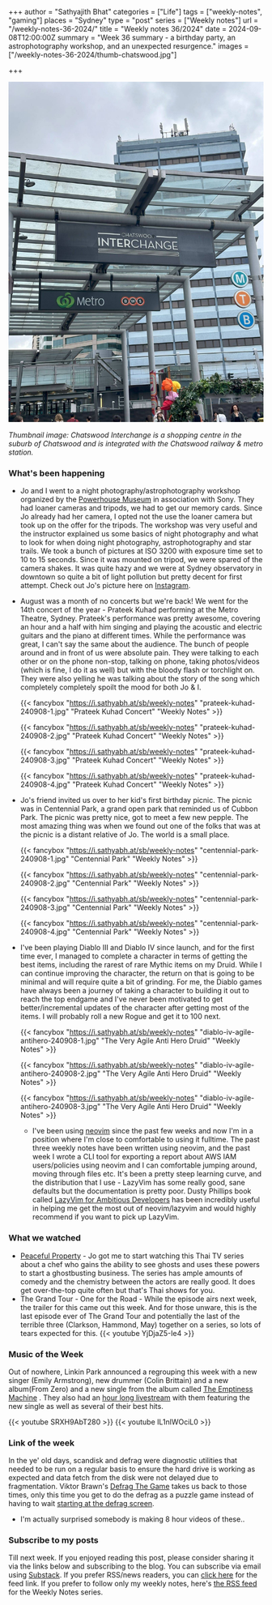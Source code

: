 +++
author = "Sathyajith Bhat"
categories = ["Life"]
tags = ["weekly-notes", "gaming"]
places = "Sydney"
type = "post"
series = ["Weekly notes"]
url = "/weekly-notes-36-2024/"
title = "Weekly notes 36/2024"
date = 2024-09-08T12:00:00Z
summary = "Week 36 summary - a birthday party, an astrophotography workshop, and an unexpected resurgence."
images = ["/weekly-notes-36-2024/thumb-chatswood.jpg"]

+++

![](thumb-chatswood.jpg)

_Thumbnail image: Chatswood Interchange is a shopping centre in the suburb of Chatswood and is integrated with the Chatswood railway & metro station._

### What's been happening

* Jo and I went to a night photography/astrophotography workshop organized by the [Powerhouse Museum](https://powerhouse.com.au) in association with Sony. They had loaner cameras and tripods, we had to get our memory cards. Since Jo already had her camera, I opted not the use the loaner camera but took up on the offer for the tripods. The workshop was very useful and the instructor explained us some basics of night photography and what to look for when doing night photography, astrophotography and star trails. We took a bunch of pictures at ISO 3200 with exposure time set to 10 to 15 seconds. Since it was mounted on tripod, we were spared of the camera shakes. It was quite hazy and we were at Sydney observatory in downtown so quite a bit of light pollution but pretty decent for first attempt. Check out Jo's picture here on [Instagram](https://www.instagram.com/p/C_hKW0fS3de/). 
* August was a month of no concerts but we're back! We went for the 14th concert of the year - Prateek Kuhad performing at the Metro Theatre, Sydney. Prateek's performance was pretty awesome, covering an hour and a half with him singing and playing the acoustic and electric guitars and the piano at different times. While the performance was great, I can't say the same about the audience. The bunch of people around and in front of us were absolute pain. They were talking to each other or on the phone non-stop, talking on phone,  taking photos/videos (which is fine, I do it as well) but with the bloody flash or torchlight on. They were also yelling he was talking about the story of the song which completely completely spoilt the mood for both Jo & I.

  {{< fancybox "https://i.sathyabh.at/sb/weekly-notes" "prateek-kuhad-240908-1.jpg" "Prateek Kuhad Concert" "Weekly Notes" >}}

  {{< fancybox "https://i.sathyabh.at/sb/weekly-notes" "prateek-kuhad-240908-2.jpg" "Prateek Kuhad Concert" "Weekly Notes" >}}

  {{< fancybox "https://i.sathyabh.at/sb/weekly-notes" "prateek-kuhad-240908-3.jpg" "Prateek Kuhad Concert" "Weekly Notes" >}}

  {{< fancybox "https://i.sathyabh.at/sb/weekly-notes" "prateek-kuhad-240908-4.jpg" "Prateek Kuhad Concert" "Weekly Notes" >}}

* Jo's friend invited us over to her kid's first birthday picnic. The picnic was in Centennial Park, a grand open park that reminded us of Cubbon Park. The picnic was pretty nice, got to meet a few new pepple. The most amazing thing was when we found out one of the folks that was at the picnic is a distant relative of Jo. The world is a small place.

  {{< fancybox "https://i.sathyabh.at/sb/weekly-notes" "centennial-park-240908-1.jpg" "Centennial Park" "Weekly Notes" >}}

  {{< fancybox "https://i.sathyabh.at/sb/weekly-notes" "centennial-park-240908-2.jpg" "Centennial Park" "Weekly Notes" >}}

  {{< fancybox "https://i.sathyabh.at/sb/weekly-notes" "centennial-park-240908-3.jpg" "Centennial Park" "Weekly Notes" >}}

  {{< fancybox "https://i.sathyabh.at/sb/weekly-notes" "centennial-park-240908-4.jpg" "Centennial Park" "Weekly Notes" >}}

* I've been playing Diablo III and Diablo IV since launch, and for the first time ever, I managed to complete a character in terms of getting the best items, including the rarest of rare Mythic items  on my Druid. While I can continue improving the character, the return on that is going to be minimal and will require quite a bit of grinding. For me, the Diablo games have always been a journey of taking a character to building it out to reach the top endgame and I've never been motivated to get better/incremental updates of the character after getting most of the items. I will probably roll a new Rogue and get it to 100 next.

  {{< fancybox "https://i.sathyabh.at/sb/weekly-notes" "diablo-iv-agile-antihero-240908-1.jpg" "The Very Agile Anti Hero Druid" "Weekly Notes" >}}

  {{< fancybox "https://i.sathyabh.at/sb/weekly-notes" "diablo-iv-agile-antihero-240908-2.jpg" "The Very Agile Anti Hero Druid" "Weekly Notes" >}}

  {{< fancybox "https://i.sathyabh.at/sb/weekly-notes" "diablo-iv-agile-antihero-240908-3.jpg" "The Very Agile Anti Hero Druid" "Weekly Notes" >}}

  * I've been using [neovim](https://neovim.io/) since the past few weeks and now I'm in a position where I'm close to comfortable to using it fulltime. The past three weekly notes have been written using neovim, and the past week I wrote a CLI tool for exporting a report about AWS IAM users/policies using neovim and I can comfortable jumping around, moving through files etc. It's been a pretty steep learning curve, and the distribution that I use - LazyVim has some really good, sane defaults but the documentation is pretty poor. Dusty Phillips book called [LazyVim for Ambitious Developers](https://lazyvim-ambitious-devs.phillips.codes/) has been incredibly useful in helping me get the most out of neovim/lazyvim and would highly recommend if you want to pick up LazyVim. 


### What we watched

* [Peaceful Property](https://mydramalist.com/758585-peaceful-property) - Jo got me to start watching this Thai TV series about a chef who gains the ability to see ghosts and uses these powers to start a ghostbusting business. The series has ample amounts of comedy and the chemistry between the actors are really good. It does get over-the-top quite often but that's Thai shows for you. 
* The Grand Tour - One for the Road - While the episode airs next week, the trailer for this came out this week. And for those unware, this is the last episode ever of The Grand Tour and potentially the last of the terrible three (Clarkson, Hammond, May) together on a series, so lots of tears expected for this. 
  {{< youtube YjDjaZ5-Ie4 >}}

### Music of the Week

Out of nowhere, Linkin Park announced a regrouping this week with a new singer (Emily Armstrong), new drummer (Colin Brittain) and a new album(From Zero) and a new single from the album called [The Emptiness Machine](https://www.youtube.com/watch?v=SRXH9AbT280) . They also had an [hour long livestream](https://www.youtube.com/watch?v=IL1nlWOciL0) with them featuring the new single as well as several of their best hits. 

  {{< youtube SRXH9AbT280 >}}
  {{< youtube IL1nlWOciL0 >}}

### Link of the week

  In the ye' old days, scandisk and defrag were diagnostic utilities that needed to be run on a regular basis to ensure the hard drive is working as expected and data fetch from the disk were not delayed due to fragmentation. Viktor Brawn's [Defrag The Game](https://defrag-game.com/) takes us back to those times, only this time you get to do the defrag as a puzzle game instead of having to wait [starting at the defrag screen](https://www.youtube.com/watch?v=KR3TbL3Tl6M).
  * I'm actually surprised somebody is making 8 hour videos of these..

### Subscribe to my posts

Till next week. If you enjoyed reading this post, please consider sharing it via the links below and subscribing to the blog. You can subscribe via email using [Substack](https://sathyabhat.substack.com/). If you prefer RSS/news readers, you can [click here](https://sathyabh.at/index.xml) for the feed link. If you prefer to follow only my weekly notes, here's [the RSS feed](https://sathyabh.at/series/weekly-notes/index.xml) for the Weekly Notes series. 
